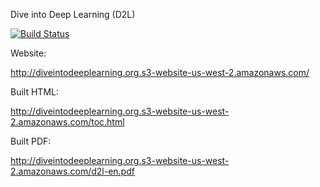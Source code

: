 Dive into Deep Learning (D2L)

[![Build Status](http://ci.mxnet.io/job/d2l-en/job/master/badge/icon)](http://ci.mxnet.io/job/d2l-en/job/master/)

Website:

http://diveintodeeplearning.org.s3-website-us-west-2.amazonaws.com/

Built HTML:

http://diveintodeeplearning.org.s3-website-us-west-2.amazonaws.com/toc.html

Built PDF:

http://diveintodeeplearning.org.s3-website-us-west-2.amazonaws.com/d2l-en.pdf
